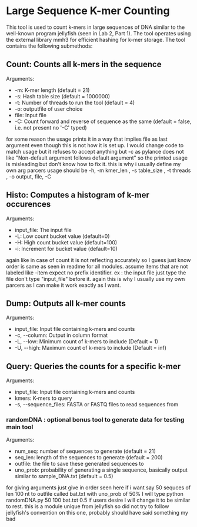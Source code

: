 # Large Sequence K-mer Counting

This tool is used to count k-mers in large sequences of DNA similar to the well-known program jellyfish (seen in Lab 2, Part 1).
The tool operates using the external library mmh3 for efficient hashing for k-mer storage.
The tool contains the following submethods:

## Count: Counts all k-mers in the sequence
Arguments:
 - -m: K-mer length  (default = 21)
 - -s: Hash table size (default = 1000000)
 - -t: Number of threads to run the tool (default = 4)
 - -o: outputfile of user choice 
 - file: Input file
 - -C: Count forward and reverse of sequence as the same (default = false, i.e. not present no '-C' typed)

for some reason the usage prints it in a way that implies file as last argument even though this is not how it is set up. I would change code to match usage but it refuses to accept anything but -c as pylance does not like "Non-default argument follows default argument" so the printed usage is misleading but don't know how to fix it. this is why i usually define my own arg parcers
usage should be -h, -m kmer_len , -s table_size , -t threads , -o output, file, -C

## Histo: Computes a histogram of k-mer occurences
Arguments:
- input_file: The input file
- -L: Low count bucket value (default=0)
- -H: High count bucket value (default=100)
- -i: Increment for bucket value (default=10)

again like in case of count it is not reflecting accurately so I guess just know order is same as seen in readme for all modules. assume items that are not labeled like -item expect no prefix identifier. ex : the input file just type the file don't type "input_file" before it. 
again this is why I usually use my own parcers as I can make it work exactly as I want.
## Dump: Outputs all k-mer counts
Arguments: 
- input_file: Input file containing k-mers and counts
- -c, --column: Output in column format
- -L, --low: Minimum count of k-mers to include (Default = 1)
- -U, --high: Maximum count of k-mers to include (Default = inf)

## Query: Queries the counts for a specific k-mer
Arguments:
- input_file: Input file containing k-mers and counts
- kmers: K-mers to query
- -s, --sequence_files: FASTA or FASTQ files to read sequences from

### randomDNA : optional bonus tool to generate data for testing main tool
Arguments:
- num_seq: number of sequences to generate (default = 21)
- seq_len: length of the sequences to generate (default = 200)
- outfile: the file to save these generated sequences to
- uno_prob: probability of generating a single sequence, basically output similar to sample_DNA.txt (default = 0.5)

for giving arguments just give in order seen here if i want say 50 sequces of len 100 nt to outfile called bat.txt with uno_prob of 50% I will type python randomDNA.py 50 100 bat.txt 0.5
if users desire I will change it to be similar to rest. this is a module unique from jellyfish so did not try to follow jellyfish's convention on this one, probably should have said something my bad
